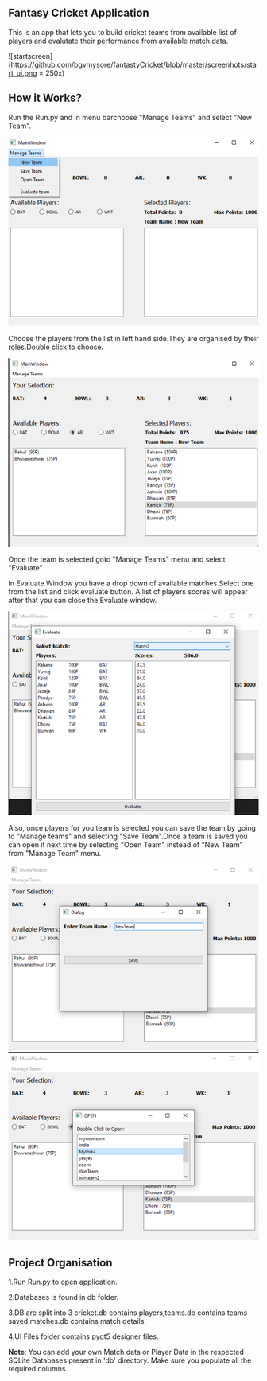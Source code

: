 ## Fantasy Cricket Application

This is an app that lets you to build cricket teams from available list of 
players and evalutate their performance from available match data.

![startscreen](https://github.com/bgvmysore/fantastyCricket/blob/master/screenhots/start_ui.png = 250x)

## How it Works?

Run the Run.py and in menu barchoose "Manage Teams" and select "New Team".

![Menubar](https://github.com/bgvmysore/fantastyCricket/blob/master/screenhots/menubar.png)

Choose the players from the list in left hand side.They are organised by their
roles.Double click to choose.

![newteam_window](https://github.com/bgvmysore/fantastyCricket/blob/master/screenhots/newteam.png)

Once the team is selected goto "Manage Teams" menu and select "Evaluate"

In Evaluate Window you have a drop down of available matches.Select one from 
the list and click evaluate button. A list of players scores will appear after
that you can close the Evaluate window.

![EvaluateWindow](https://github.com/bgvmysore/fantastyCricket/blob/master/screenhots/eval.png)

Also, once players for you team is selected you can save the team by going to 
"Manage teams" and selecting "Save Team".Once a team is saved you can open it 
next time by selecting "Open Team" instead of "New Team" from "Manage Team" 
menu.

![savewindow](https://github.com/bgvmysore/fantastyCricket/blob/master/screenhots/save.png)
![openwindow](https://github.com/bgvmysore/fantastyCricket/blob/master/screenhots/open.png)

## Project Organisation

1.Run Run.py to open application.

2.Databases is found in db folder.

3.DB are split into 3 cricket.db contains players,teams.db contains teams saved,matches.db contains match details.

4.UI Files folder contains pyqt5 designer files.


**Note**: You can add your own Match data or Player Data in the respected SQLite 
Databases present in 'db' directory. Make sure you populate all the required
columns.
